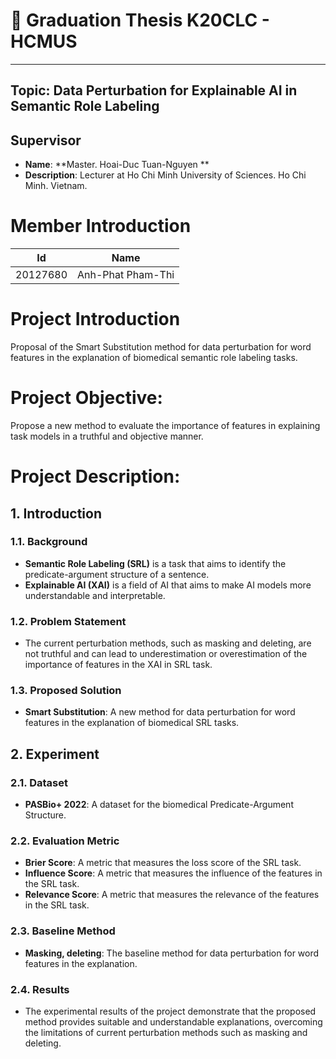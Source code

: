 # 🎯 Graduation Thesis K20CLC - HCMUS
----------------
## Topic: Data Perturbation for Explainable AI in Semantic Role Labeling

## Supervisor
- **Name**: **Master. Hoai-Duc Tuan-Nguyen **
- **Description**: Lecturer at Ho Chi Minh University of Sciences. Ho Chi Minh. Vietnam.

# Member Introduction

| Id         | Name                  | 
|------------|-----------------------|
| 20127680   | Anh-Phat Pham-Thi     |

# Project Introduction

Proposal of the Smart Substitution method for data perturbation for word features in the explanation of biomedical semantic role labeling tasks.

# Project Objective: 
Propose a new method to evaluate the importance of features in explaining task models in a truthful and objective manner.

# Project Description:

## 1. Introduction

### 1.1. Background
- **Semantic Role Labeling (SRL)** is a task that aims to identify the predicate-argument structure of a sentence.
- **Explainable AI (XAI)** is a field of AI that aims to make AI models more understandable and interpretable.

### 1.2. Problem Statement
- The current perturbation methods, such as masking and deleting, are not truthful and can lead to underestimation or overestimation of the importance of features in the XAI in SRL task.

### 1.3. Proposed Solution
- **Smart Substitution**: A new method for data perturbation for word features in the explanation of biomedical SRL tasks.

## 2. Experiment

### 2.1. Dataset
- **PASBio+ 2022**: A dataset for the biomedical Predicate-Argument Structure.

### 2.2. Evaluation Metric
- **Brier Score**: A metric that measures the loss score of the SRL task.
- **Influence Score**: A metric that measures the influence of the features in the SRL task.
- **Relevance Score**: A metric that measures the relevance of the features in the SRL task.

### 2.3. Baseline Method
- **Masking, deleting**: The baseline method for data perturbation for word features in the explanation.

### 2.4. Results
- The experimental results of the project demonstrate that the proposed method provides suitable and understandable explanations, overcoming the limitations of current perturbation methods such as masking and deleting.